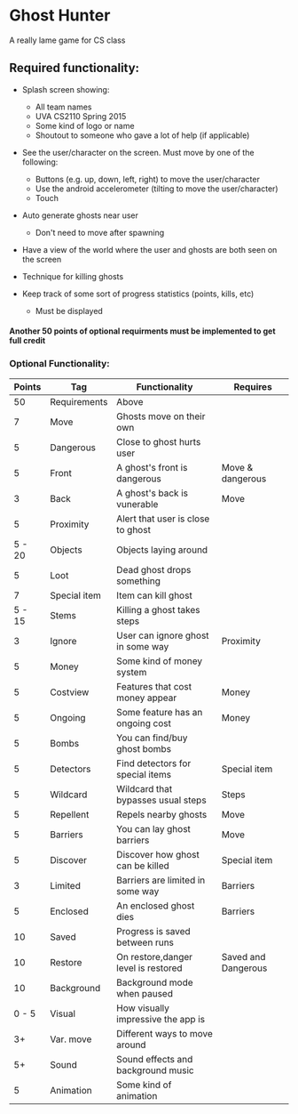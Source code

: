 # Ghost Hunter
A really lame game for CS class

## Required functionality:
  - Splash screen showing:
    - All team names
    - UVA CS2110 Spring 2015
    - Some kind of logo or name
    - Shoutout to someone who gave a lot of help (if applicable)
  - See the user/character on the screen. Must move by one of the following:
    - Buttons (e.g. up, down, left, right) to move the user/character
    - Use the android accelerometer (tilting to move the user/character)
    - Touch
  - Auto generate ghosts near user
    - Don't need to move after spawning
  - Have a view of the world where the user and ghosts are both seen on the screen

  - Technique for killing ghosts
  - Keep track of some sort of progress statistics (points, kills, etc)
    - Must be displayed

#### Another 50 points of optional requirments must be implemented to get full credit

### Optional Functionality:

Points        | Tag           | Functionality                       | Requires
------------- | ------------  |-------------------------------------|-------------------|
50            | Requirements  | Above                               |
7             | Move          | Ghosts move on their own            |
5             | Dangerous     | Close to ghost hurts user           |
5             | Front         | A ghost's front is dangerous        | Move & dangerous
3             | Back          | A ghost's back is vunerable         | Move
5             | Proximity     | Alert that user is close to ghost   |
5 - 20        | Objects       | Objects laying around               |
5             | Loot          | Dead ghost drops something          |
7             | Special item  | Item can kill ghost                 |
5 - 15        | Stems         | Killing a ghost takes steps         |
3             | Ignore        | User can ignore ghost in some way   | Proximity
5             | Money         | Some kind of money system           | 
5             | Costview      | Features that cost money appear     | Money
5             | Ongoing       | Some feature has an ongoing cost    | Money
5             | Bombs         | You can find/buy ghost bombs        |
5             | Detectors     | Find detectors for special items    | Special item
5             | Wildcard      | Wildcard that bypasses usual steps  | Steps
5             | Repellent     | Repels nearby ghosts                | Move
5             | Barriers      | You can lay ghost barriers          | Move
5             | Discover      | Discover how ghost can be killed    | Special item
3             | Limited       | Barriers are limited in some way    | Barriers
5             | Enclosed      | An enclosed ghost dies              | Barriers
10            | Saved         | Progress is saved between runs      |
10            | Restore       | On restore,danger level is restored | Saved and Dangerous
10            | Background    | Background mode when paused         |
0 - 5         | Visual        | How visually impressive the app is  |
3+            | Var. move     | Different ways to move around       |
5+            | Sound         | Sound effects and background music  |
5             | Animation     | Some kind of animation              |
